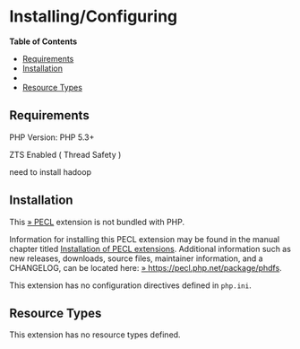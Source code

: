 Installing/Configuring
======================

**Table of Contents**

-   [Requirements](/phdfs/setup.html#Requirements)
-   [Installation](/phdfs/setup.html#Installation)
-   [](/phdfs/setup.html#)
-   [Resource Types](/phdfs/setup.html#Resource%20Types)

Requirements
------------

PHP Version: PHP 5.3+

ZTS Enabled ( Thread Safety )

need to install hadoop

Installation
------------

This <a href="https://pecl.php.net/" class="link external">» PECL</a>
extension is not bundled with PHP.

Information for installing this PECL extension may be found in the
manual chapter titled
<a href="/install/pecl.html" class="link">Installation of PECL extensions</a>.
Additional information such as new releases, downloads, source files,
maintainer information, and a CHANGELOG, can be located here:
<a href="https://pecl.php.net/package/phdfs" class="link external">» https://pecl.php.net/package/phdfs</a>.

This extension has no configuration directives defined in `php.ini`.

Resource Types
--------------

This extension has no resource types defined.

